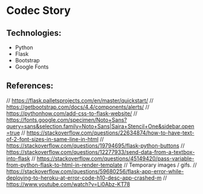 # Codec Story

## Technologies:
- Python
- Flask
- Bootstrap
- Google Fonts

## References:
// https://flask.palletsprojects.com/en/master/quickstart/
// https://getbootstrap.com/docs/4.4/components/alerts/
// https://pythonhow.com/add-css-to-flask-website/
// https://fonts.google.com/specimen/Noto+Sans?query=sans&selection.family=Noto+Sans|Saira+Stencil+One&sidebar.open=true
// https://stackoverflow.com/questions/22634874/how-to-have-text-of-2-font-sizes-in-same-line-in-html
// https://stackoverflow.com/questions/19794695/flask-python-buttons
// https://stackoverflow.com/questions/12277933/send-data-from-a-textbox-into-flask
// https://stackoverflow.com/questions/45149420/pass-variable-from-python-flask-to-html-in-render-template
// Temporary images / gifs.
// https://stackoverflow.com/questions/59680256/flask-app-error-while-deploying-to-heroku-at-error-code-h10-desc-app-crashed-m
// https://www.youtube.com/watch?v=Li0Abz-KT78